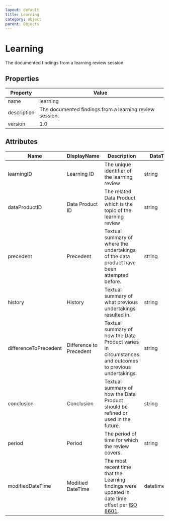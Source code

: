 ```yaml
---
layout: default
title: Learning 
category: object
parent: Objects
---
```


# Learning

The documented findings from a learning review session.

## Properties

| Property    | Value                                                   |
| ----------- | ------------------------------------------------------- |
| name        | learning                                                |
| description | The documented findings from a learning review session. |
| version     | 1.0                                                     |

## Attributes 

| Name                  | DisplayName             | Description                                                  | DataType | Required? | isNullable |
| --------------------- | ----------------------- | ------------------------------------------------------------ | -------- | --------- | ---------- |
| learningID            | Learning ID             | The unique identifier of the learning review                 | string   | yes       | false      |
| dataProductID         | Data Product ID         | The related Data Product which is the topic of the learning review | string   | yes       | false      |
| precedent             | Precedent               | Textual summary of where the undertakings of the data product have been attempted before. | string   | no        | true       |
| history               | History                 | Textual summary of what previous undertakings resulted in.   | string   | no        | true       |
| differenceToPrecedent | Difference to Precedent | Textual summary of how the Data Product varies in circumstances and outcomes to previous undertakings. | string   | no        | true       |
| conclusion            | Conclusion              | Textual summary of how the Data Product should be refined or used in the future. | string   | yes       | false      |
| period                | Period                  | The period of time for which the review covers.              | string   | yes       | false      |
| modifiedDateTime| Modified DateTime | The most recent time that the Learning findings were updated in date time offset per [ISO 8601](https://www.wikipedia.org/wiki/ISO_8601).      | datetimeoffset | no      | true   |



